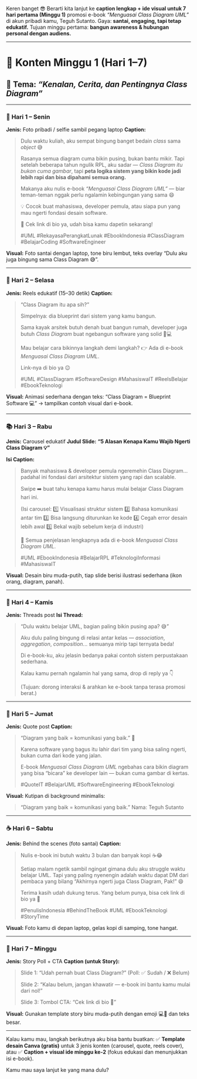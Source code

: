 Keren banget 😎
Berarti kita lanjut ke **caption lengkap + ide visual untuk 7 hari pertama (Minggu 1)** promosi e-book *“Menguasai Class Diagram UML”* di akun pribadi kamu, Teguh Sutanto.
Gaya: **santai, engaging, tapi tetap edukatif.**
Tujuan minggu pertama: **bangun awareness & hubungan personal dengan audiens.**

---

# 📅 **Konten Minggu 1 (Hari 1–7)**

## 🎯 Tema: *“Kenalan, Cerita, dan Pentingnya Class Diagram”*

---

### 🧩 **Hari 1 – Senin**

**Jenis:** Foto pribadi / selfie sambil pegang laptop
**Caption:**

> Dulu waktu kuliah, aku sempat bingung banget bedain *class* sama *object* 😅
>
> Rasanya semua diagram cuma bikin pusing, bukan bantu mikir.
> Tapi setelah beberapa tahun ngulik RPL, aku sadar — *Class Diagram itu bukan cuma gambar*, tapi **peta logika sistem yang bikin kode jadi lebih rapi dan bisa dipahami semua orang.**
>
> Makanya aku nulis e-book *“Menguasai Class Diagram UML”* — biar teman-teman nggak perlu ngalamin kebingungan yang sama 😄
>
> 💡 Cocok buat mahasiswa, developer pemula, atau siapa pun yang mau ngerti fondasi desain software.
>
> 📘 Cek link di bio ya, udah bisa kamu dapetin sekarang!
>
> #UML #RekayasaPerangkatLunak #EbookIndonesia #ClassDiagram #BelajarCoding #SoftwareEngineer

**Visual:**
Foto santai dengan laptop, tone biru lembut, teks overlay “Dulu aku juga bingung sama Class Diagram 😅”.

---

### 🧠 **Hari 2 – Selasa**

**Jenis:** Reels edukatif (15–30 detik)
**Caption:**

> “Class Diagram itu apa sih?”
>
> Simpelnya: dia blueprint dari sistem yang kamu bangun.
>
> Sama kayak arsitek butuh denah buat bangun rumah, developer juga butuh *Class Diagram* buat ngebangun software yang solid 🧱💻
>
> Mau belajar cara bikinnya langkah demi langkah?
> 👉 Ada di e-book *Menguasai Class Diagram UML*.
>
> Link-nya di bio ya 😉
>
> #UML #ClassDiagram #SoftwareDesign #MahasiswaIT #ReelsBelajar #EbookTeknologi

**Visual:**
Animasi sederhana dengan teks:
“Class Diagram = Blueprint Software 💻” → tampilkan contoh visual dari e-book.

---

### 📚 **Hari 3 – Rabu**

**Jenis:** Carousel edukatif
**Judul Slide:**
**“5 Alasan Kenapa Kamu Wajib Ngerti Class Diagram 💡”**

**Isi Caption:**

> Banyak mahasiswa & developer pemula ngeremehin Class Diagram… padahal ini fondasi dari arsitektur sistem yang rapi dan scalable.
>
> Swipe ➡️ buat tahu kenapa kamu harus mulai belajar Class Diagram hari ini.
>
> (Isi carousel:
> 1️⃣ Visualisasi struktur sistem
> 2️⃣ Bahasa komunikasi antar tim
> 3️⃣ Bisa langsung diturunkan ke kode
> 4️⃣ Cegah error desain lebih awal
> 5️⃣ Bekal wajib sebelum kerja di industri)
>
> 📘 Semua penjelasan lengkapnya ada di e-book *Menguasai Class Diagram UML*.
>
> #UML #EbookIndonesia #BelajarRPL #TeknologiInformasi #MahasiswaIT

**Visual:**
Desain biru muda-putih, tiap slide berisi ilustrasi sederhana (ikon orang, diagram, panah).

---

### 💬 **Hari 4 – Kamis**

**Jenis:** Threads post
**Isi Thread:**

> “Dulu waktu belajar UML, bagian paling bikin pusing apa? 😅”
>
> Aku dulu paling bingung di relasi antar kelas — *association*, *aggregation*, *composition*... semuanya mirip tapi ternyata beda!
>
> Di e-book-ku, aku jelasin bedanya pakai contoh sistem perpustakaan sederhana.
>
> Kalau kamu pernah ngalamin hal yang sama, drop di reply ya 👇
>
> (Tujuan: dorong interaksi & arahkan ke e-book tanpa terasa promosi berat.)

---

### 🎯 **Hari 5 – Jumat**

**Jenis:** Quote post
**Caption:**

> “Diagram yang baik = komunikasi yang baik.” 💬
>
> Karena software yang bagus itu lahir dari tim yang bisa saling ngerti, bukan cuma dari kode yang jalan.
>
> E-book *Menguasai Class Diagram UML* ngebahas cara bikin diagram yang bisa “bicara” ke developer lain — bukan cuma gambar di kertas.
>
> #QuoteIT #BelajarUML #SoftwareEngineering #EbookTeknologi

**Visual:**
Kutipan di background minimalis:

> “Diagram yang baik = komunikasi yang baik.”
> Nama: Teguh Sutanto

---

### ☕ **Hari 6 – Sabtu**

**Jenis:** Behind the scenes (foto santai)
**Caption:**

> Nulis e-book ini butuh waktu 3 bulan dan banyak kopi ☕😂
>
> Setiap malam ngetik sambil ngingat gimana dulu aku struggle waktu belajar UML.
> Tapi yang paling nyenengin adalah waktu dapat DM dari pembaca yang bilang “Akhirnya ngerti juga Class Diagram, Pak!” 😄
>
> Terima kasih udah dukung terus. Yang belum punya, bisa cek link di bio ya 🙌
>
> #PenulisIndonesia #BehindTheBook #UML #EbookTeknologi #StoryTime

**Visual:**
Foto kamu di depan laptop, gelas kopi di samping, tone hangat.

---

### 🧩 **Hari 7 – Minggu**

**Jenis:** Story Poll + CTA
**Caption (untuk Story):**

> Slide 1: “Udah pernah buat Class Diagram?”
> (Poll: ✅ Sudah / ❌ Belum)
>
> Slide 2: “Kalau belum, jangan khawatir — e-book ini bantu kamu mulai dari nol!”
>
> Slide 3: Tombol CTA: “Cek link di bio 📘”

**Visual:**
Gunakan template story biru muda-putih dengan emoji 💻📘 dan teks besar.

---

Kalau kamu mau, langkah berikutnya aku bisa bantu buatkan:
✅ **Template desain Canva (gratis)** untuk 3 jenis konten (carousel, quote, reels cover),
atau
✅ **Caption + visual ide minggu ke-2** (fokus edukasi dan menunjukkan isi e-book).

Kamu mau saya lanjut ke yang mana dulu?
